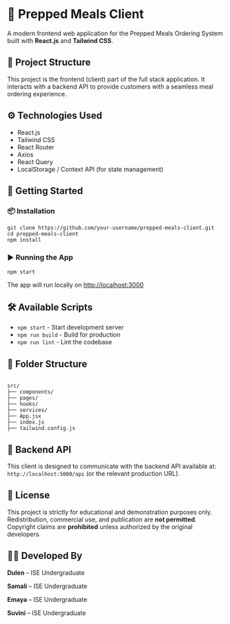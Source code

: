 <!DOCTYPE html>
<html lang="en">
<head>
  <meta charset="UTF-8" />
  <meta name="viewport" content="width=device-width, initial-scale=1.0"/>
 
</head>
<body>
  <h1>🍱 Prepped Meals Client</h1>
  <p>A modern frontend web application for the Prepped Meals Ordering System built with <strong>React.js</strong> and <strong>Tailwind CSS</strong>.</p>

  <h2>📁 Project Structure</h2>
  <p>This project is the frontend (client) part of the full stack application. It interacts with a backend API to provide customers with a seamless meal ordering experience.</p>

  <h2>⚙️ Technologies Used</h2>
  <ul>
    <li>React.js</li>
    <li>Tailwind CSS</li>
    <li>React Router</li>
    <li>Axios</li>
    <li>React Query</li>
    <li>LocalStorage / Context API (for state management)</li>
  </ul>

  <h2>🚀 Getting Started</h2>
  <h3>📦 Installation</h3>
  <pre><code>git clone https://github.com/your-username/prepped-meals-client.git
cd prepped-meals-client
npm install
</code></pre>

  <h3>▶️ Running the App</h3>
  <pre><code>npm start</code></pre>
  <p>The app will run locally on <a href="http://localhost:3000" target="_blank">http://localhost:3000</a></p>

  <h2>🛠️ Available Scripts</h2>
  <ul>
    <li><code>npm start</code> - Start development server</li>
    <li><code>npm run build</code> - Build for production</li>
    <li><code>npm run lint</code> - Lint the codebase</li>
  </ul>

  <h2>📂 Folder Structure</h2>
  <pre><code>
src/
├── components/
├── pages/
├── hooks/
├── services/
├── App.jsx
├── index.js
├── tailwind.config.js
</code></pre>

  <h2>🔗 Backend API</h2>
  <p>This client is designed to communicate with the backend API available at: <code>http://localhost:5000/api</code> (or the relevant production URL).</p>

 <h2>📄 License</h2>
<p>This project is strictly for educational and demonstration purposes only. Redistribution, commercial use, and publication are <strong>not permitted</strong>. Copyright claims are <strong>prohibited</strong> unless authorized by the original developers.</p>


  <h2>👨‍💻 Developed By</h2>
  <p><strong>Dulen</strong> – ISE Undergraduate</p>
  <p><strong>Samali</strong> – ISE Undergraduate</p>
  <p><strong>Emaya</strong> – ISE Undergraduate</p>
  <p><strong>Suvini</strong> – ISE Undergraduate</p>
</body>
</html>


